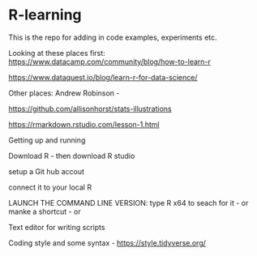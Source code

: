 # R-learning

This is the repo for adding in code examples, experiments etc.

Looking at these places first:
https://www.datacamp.com/community/blog/how-to-learn-r

https://www.dataquest.io/blog/learn-r-for-data-science/

Other places:
Andrew Robinson - 

https://github.com/allisonhorst/stats-illustrations

https://rmarkdown.rstudio.com/lesson-1.html 


Getting up and running

Download R - then download R studio

setup a Git hub accout

connect it to your local R


LAUNCH THE COMMAND LINE VERSION: type R x64 to seach for it - or manke a shortcut - or 


Text editor for writing scripts

Coding style and some syntax - https://style.tidyverse.org/


